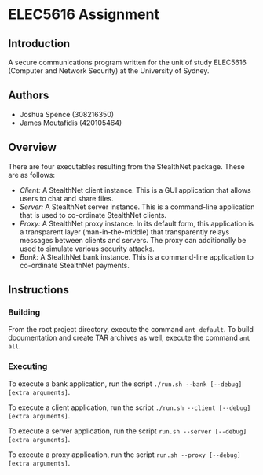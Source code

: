 ELEC5616 Assignment
===================

Introduction
------------
A secure communications program written for the unit of study ELEC5616 (Computer
and Network Security) at the University of Sydney.

Authors
-------
- Joshua Spence (308216350)
- James Moutafidis (420105464)


Overview
--------
There are four executables resulting from the StealthNet package. These are as
follows:

- *Client:* A StealthNet client instance. This is a GUI application that allows
  users to chat and share files.
- *Server:*  A StealthNet server instance. This is a command-line application
  that is used to co-ordinate StealthNet clients.
- *Proxy:* A StealthNet proxy instance. In its default form, this application is
  a transparent layer (man-in-the-middle) that transparently relays messages
  between clients and servers. The proxy can additionally be used to simulate
  various security attacks.
- *Bank:* A StealthNet bank instance. This is a command-line application to
  co-ordinate StealthNet payments.

Instructions
------------

### Building
From the root project directory, execute the command `ant default`. To build
documentation and create TAR archives as well, execute the command `ant all`.

### Executing
To execute a bank application, run the script
`./run.sh --bank [--debug] [extra arguments]`.

To execute a client application, run the script
`./run.sh --client [--debug] [extra arguments]`.

To execute a server application, run the script
`run.sh --server [--debug] [extra arguments]`.

To execute a proxy application, run the script
`run.sh --proxy [--debug] [extra arguments]`.
